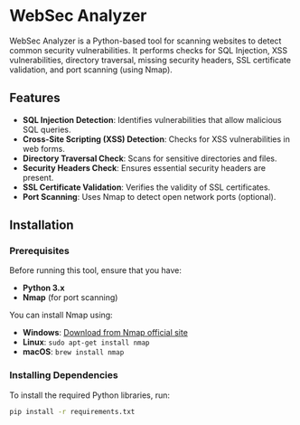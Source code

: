 # WebSec Analyzer

WebSec Analyzer is a Python-based tool for scanning websites to detect common security vulnerabilities. It performs checks for SQL Injection, XSS vulnerabilities, directory traversal, missing security headers, SSL certificate validation, and port scanning (using Nmap).

## Features

- **SQL Injection Detection**: Identifies vulnerabilities that allow malicious SQL queries.
- **Cross-Site Scripting (XSS) Detection**: Checks for XSS vulnerabilities in web forms.
- **Directory Traversal Check**: Scans for sensitive directories and files.
- **Security Headers Check**: Ensures essential security headers are present.
- **SSL Certificate Validation**: Verifies the validity of SSL certificates.
- **Port Scanning**: Uses Nmap to detect open network ports (optional).

## Installation

### Prerequisites

Before running this tool, ensure that you have:

- **Python 3.x**
- **Nmap** (for port scanning)

You can install Nmap using:

- **Windows**: [Download from Nmap official site](https://nmap.org/download.html)
- **Linux**: `sudo apt-get install nmap`
- **macOS**: `brew install nmap`

### Installing Dependencies

To install the required Python libraries, run:

```bash
pip install -r requirements.txt
